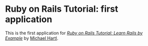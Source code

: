# Ruby on Rails Tutorial: first application
This is the first application for [*Ruby on Rails Tutorial: Learn Rails by Example*](http://www.railstutorial.org/) by [Michael Hartl](http://www.michaelhartl.com/).
